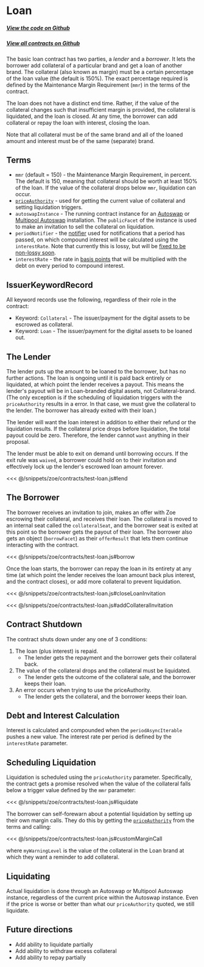 # Loan

<Zoe-Version/>

##### [View the code on Github](https://github.com/Agoric/agoric-sdk/tree/master/packages/zoe/src/contracts/loan)
##### [View all contracts on Github](https://github.com/Agoric/agoric-sdk/tree/master/packages/zoe/src/contracts)

The basic loan contract has two parties, a *lender* and a *borrower*.
It lets the borrower add collateral of a particular brand and get a
loan of another brand. The collateral (also known as margin) must be a
certain percentage of the loan value (the default is 150%). The exact
percentage required is defined by the Maintenance Margin Requirement
(`mmr`) in the terms of the contract.

The loan does not have a distinct end time. Rather, if the
value of the collateral changes such that insufficient margin is
provided, the collateral is liquidated, and the loan is closed. At any
time, the borrower can add collateral or repay the loan with interest,
closing the loan. 

Note that all collateral must be of the same brand and all of the
loaned amount and interest must be of the same (separate) brand.

## Terms
* `mmr` (default = 150) - the Maintenance Margin Requirement, in
   percent. The default is 150, meaning that collateral should be
   worth at least 150% of the loan. If the value of the collateral
   drops below `mmr`, liquidation can occur.
* [`priceAuthority`](/zoe/guide/price-authority.md) - used for getting the current value of
   collateral and setting liquidation triggers.
* `autoswapInstance` - The running contract instance for an
   [Autoswap](./autoswap.md) or [Multipool
   Autoswap](./multipoolAutoswap.md) installation. The `publicFacet`
   of the instance is used to make an invitation to sell the
   collateral on liquidation.
* `periodNotifier` - the [notifier](/distributed-programming.md#notifiers) used for notifications
   that a period has passed, on which compound interest will be
   calculated using the `interestRate`. Note that currently this is
   lossy, but will be [fixed to be non-lossy soon](https://github.com/Agoric/agoric-sdk/issues/2108). 
* `interestRate` - the rate in [basis points](https://www.investopedia.com/terms/b/basispoint.asp) that will be multiplied
   with the debt on every period to compound interest.

## IssuerKeywordRecord

All keyword records use the following, regardless of their role in
the contract:

* Keyword: `Collateral` - The issuer/payment for the digital assets to be
   escrowed as collateral.
* Keyword: `Loan` - The issuer/payment for the digital assets to be loaned
   out.

## The Lender

The lender puts up the amount to be loaned to the borrower, but has no
further actions. The loan is ongoing until it is paid back entirely or
liquidated, at which point the lender receives a payout. This means
the lender's payout will be in Loan-branded digital assets,
not Collateral-brand. (The only exception is if the scheduling
of liquidation triggers with the `priceAuthority` results in a error. In
that case, we must give the collateral to the lender.
The borrower has already exited with their loan.)

The lender will want the loan interest in addition to either their refund
or the liquidation results. If the collateral price drops
before liquidation, the total payout could be zero.
Therefore, the lender cannot `want` anything in their proposal.

The lender must be able to exit on demand until borrowing occurs. If
the exit rule was `waived`, a borrower could hold on to their
invitation and effectively lock up the lender's escrowed loan amount
forever.

<<< @/snippets/zoe/contracts/test-loan.js#lend

## The Borrower

The borrower receives an invitation to join, makes an offer with Zoe
escrowing their collateral, and receives their loan. The collateral is
moved to an internal seat called the `collateralSeat`, and the borrower seat
is exited at this point so the borrower gets the payout of their loan.
The borrower also gets an object (`borrowFacet`) as their `offerResult` that
lets them continue interacting with the contract.

<<< @/snippets/zoe/contracts/test-loan.js#borrow

Once the loan starts, the borrower can repay the loan in its
entirety at any time (at which point the lender receives the loan amount back plus
interest, and the contract closes), or add more collateral to prevent
liquidation.

<<< @/snippets/zoe/contracts/test-loan.js#closeLoanInvitation

<<< @/snippets/zoe/contracts/test-loan.js#addCollateralInvitation

## Contract Shutdown

The contract shuts down under any one of 3 conditions:
1. The loan (plus interest) is repaid.
   * The lender gets the repayment and the borrower gets
    their collateral back.
2. The value of the collateral drops and the collateral must be
   liquidated.
   * The lender gets the outcome of the collateral sale, and the borrower keeps their loan.
3. An error occurs when trying to use the priceAuthority.
   * The lender gets the collateral, and the borrower keeps their loan.

## Debt and Interest Calculation 

Interest is calculated and compounded when the
`periodAsyncIterable` pushes a new value. The interest rate per period
is defined by the `interestRate` parameter.

## Scheduling Liquidation

Liquidation is scheduled using the `priceAuthority` parameter.
Specifically, the contract gets a promise resolved when the value of the
collateral falls below a trigger value defined by the `mmr` parameter: 

<<< @/snippets/zoe/contracts/test-loan.js#liquidate

The borrower can self-forewarn about a potential liquidation by setting up their own margin calls.
They do this by getting the [`priceAuthority`](/zoe/guide/price-authority.md) from the terms and calling:

<<< @/snippets/zoe/contracts/test-loan.js#customMarginCall

where `myWarningLevel` is the value of the collateral in the Loan brand at which they
want a reminder to add collateral.

## Liquidating

Actual liquidation is done through an Autoswap or Multipool Autoswap
instance, regardless of the current price within the Autoswap
instance. Even if the price is worse or better than what our `priceAuthority`
quoted, we still liquidate.

## Future directions
* Add ability to liquidate partially
* Add ability to withdraw excess collateral
* Add ability to repay partially
